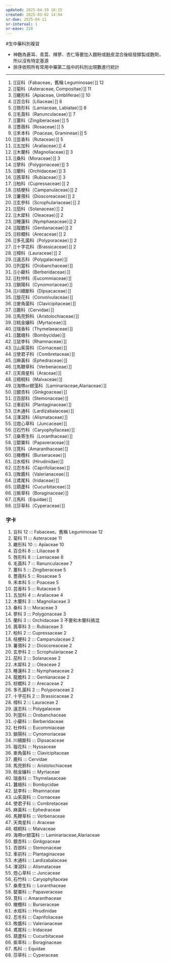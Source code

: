 ```yaml
---
updated: 2025-04-19 18:15
created: 2025-03-02 14:54
sr-due: 2025-04-11
sr-interval: 1
sr-ease: 228
---
```

#生中藥科別複習

- 神麴為蒼耳、青蒿、辣蓼、杏仁等要加入麵粉或麩皮混合後經發酵製成麴劑，所以沒有特定基源
- 排序依照所有常用中藥第二版中的科別出現數進行統計

---


1. [[豆科（Fabaceae，舊稱 Leguminosae）]] 12  
2. [[菊科（Asteraceae, Compositae）]] 11  
3. [[繖形科（Apiaceae, Umbliferae）]] 10  
4. [[百合科（Liliaceae）]] 8  
5. [[唇形科（Lamiaceae, Labiatae）]] 8  
6. [[毛莨科（Ranunculaceae）]] 7  
7. [[薑科（Zingiberaceae）]] 5  
8. [[薔薇科（Rosaceae）]] 5  
9. [[禾本科（Poaceae, Gramineae）]] 5  
10. [[芸香科（Rutaceae）]] 5  
11. [[五加科（Araliaceae）]] 4  
12. [[木蘭科（Magnoliaceae）]] 3  
13. [[桑科（Moraceae）]] 3  
14. [[蓼科（Polygonaceae）]] 3  
15. [[蘭科（Orchidaceae）]] 3  
16. [[茜草科（Rubiaceae）]] 3  
17. [[柏科（Cupressaceae）]] 2  
18. [[桔梗科（Campanulaceae）]] 2  
19. [[薯蕷科（Dioscoreaceae）]] 2  
20. [[玄參科（Scrophulariaceae）]] 2  
21. [[茄科（Solanaceae）]] 2  
22. [[木犀科（Oleaceae）]] 2  
23. [[睡蓮科（Nymphaeaceae）]] 2  
24. [[龍膽科（Gentianaceae）]] 2  
25. [[棕櫚科（Arecaceae）]] 2  
26. [[多孔菌科（Polyporaceae）]] 2  
27. [[十字花科（Brassicaceae）]] 2  
28. [[樟科（Lauraceae）]] 2  
29. [[遠志科（Polygalaceae）]]  
30. [[列當科（Orobanchaceae）]]  
31. [[小蘗科（Berberidaceae）]]  
32. [[杜仲科（Eucommiaceae）]]  
33. [[鎖陽科（Cynomoriaceae）]]  
34. [[川續斷科（Dipsacaceae）]]  
35. [[旋花科（Convolvulaceae）]]  
36. [[麥角菌科（Clavicipitaceae）]]  
37. [[鹿科（Cervidae）]]  
38. [[馬兜鈴科（Aristolochiaceae）]]  
39. [[桃金孃科（Myrtaceae）]]  
40. [[瑞香科（Thymelaeaceae）]]  
41. [[蠶蛾科（Bombycidae）]]  
42. [[鼠李科（Rhamnaceae）]]  
43. [[山茱萸科（Cornaceae）]]  
44. [[使君子科（Combretaceae）]]  
45. [[麻黃科（Ephedraceae）]]  
46. [[馬鞭草科（Verbenaceae）]]  
47. [[天南星科（Araceae）]]  
48. [[梧桐科（Malvaceae）]]  
49. [[海帶or翅藻科（Laminariaceae,Alariaceae）]]  
50. [[銀杏科（Ginkgoaceae）]]  
51. [[百部科（Stemonaceae）]]  
52. [[車前科（Plantaginaceae）]]  
53. [[木通科（Lardizabalaceae）]]  
54. [[澤瀉科（Alismataceae）]]  
55. [[燈心草科（Juncaceae）]]  
56. [[石竹科（Caryophyllaceae）]]  
57. [[桑寄生科（Loranthaceae）]]  
58. [[罌粟科（Papaveraceae）]]  
59. [[莧科（Amaranthaceae）]]  
60. [[橄欖科（Burseraceae）]]  
61. [[水蛭科（Hirudinidae）]]  
62. [[忍冬科（Caprifoliaceae）]]  
63. [[敗醬科（Valerianaceae）]]  
64. [[鳶尾科（Iridaceae）]]  
65. [[葫蘆科（Cucurbitaceae）]]  
66. [[紫草科（Boraginaceae）]]  
67. [[馬科（Equidae）]]  
68. [[莎草科（Cyperaceae）]]

### 字卡

1. 豆科 12 ::: Fabaceae，舊稱 Leguminosae 12  
2. 菊科 11 ::: Asteraceae 11  
3. 繖形科 10 ::: Apiaceae 10  
4. 百合科 8 ::: Liliaceae 8  
5. 唇形科 8 ::: Lamiaceae 8  
6. 毛莨科 7 ::: Ranunculaceae 7  
7. 薑科 5 ::: Zingiberaceae 5  
8. 薔薇科 5 ::: Rosaceae 5  
9. 禾本科 5 ::: Poaceae 5  
10. 芸香科 5 ::: Rutaceae 5  
11. 五加科 4 ::: Araliaceae 4  
12. 木蘭科 3 ::: Magnoliaceae 3  
13. 桑科 3 ::: Moraceae 3  
14. 蓼科 3 ::: Polygonaceae 3  
15. 蘭科 3 ::: Orchidaceae 3 不要和木蘭科搞混 <!--SR:!2025-04-01,1,230!2000-01-01,1,250-->
16. 茜草科 3 ::: Rubiaceae 3  
17. 柏科 2 ::: Cupressaceae 2  
18. 桔梗科 2 ::: Campanulaceae 2 <!--SR:!2025-04-01,1,230!2000-01-01,1,250-->
19. 薯蕷科 2 ::: Dioscoreaceae 2  
20. 玄參科 2 ::: Scrophulariaceae 2  
21. 茄科 2 ::: Solanaceae 2  
22. 木犀科 2 ::: Oleaceae 2  
23. 睡蓮科 2 ::: Nymphaeaceae 2 <!--SR:!2025-04-08,1,226!2000-01-01,1,250-->
24. 龍膽科 2 ::: Gentianaceae 2 <!--SR:!2025-04-04,4,270!2000-01-01,1,250-->
25. 棕櫚科 2 ::: Arecaceae 2  
26. 多孔菌科 2 ::: Polyporaceae 2  
27. 十字花科 2 ::: Brassicaceae 2  
28. 樟科 2 ::: Lauraceae 2  
29. 遠志科 ::: Polygalaceae  
30. 列當科 ::: Orobanchaceae  
31. 小蘗科 ::: Berberidaceae  
32. 杜仲科 ::: Eucommiaceae  
33. 鎖陽科 ::: Cynomoriaceae  
34. 川續斷科 ::: Dipsacaceae  
35. 璇花科 ::: Nyssaceae  
36. 麥角菌科 ::: Clavicipitaceae  
37. 鹿科 ::: Cervidae  
38. 馬兜鈴科 ::: Aristolochiaceae  
39. 桃金孃科 ::: Myrtaceae  
40. 瑞香科 ::: Thymelaeaceae  
41. 蠶蛾科 ::: Bombycidae  
42. 鼠李科 ::: Rhamnaceae  
43. 山茱萸科 ::: Cornaceae  
44. 使君子科 ::: Combretaceae  
45. 麻黃科 ::: Ephedraceae  
46. 馬鞭草科 ::: Verbenaceae  
47. 天南星科 ::: Araceae  
48. 梧桐科 ::: Malvaceae  
49. 海帶or翅藻科 ::: Laminariaceae,Alariaceae  
50. 銀杏科 ::: Ginkgoaceae  
51. 百部科 ::: Stemonaceae  
52. 車前科 ::: Plantaginaceae  
53. 木通科 ::: Lardizabalaceae  
54. 澤瀉科 ::: Alismataceae  
55. 燈心草科 ::: Juncaceae  
56. 石竹科 ::: Caryophyllaceae <!--SR:!2025-04-01,1,230!2000-01-01,1,250-->
57. 桑寄生科 ::: Loranthaceae  
58. 罌粟科 ::: Papaveraceae  
59. 莧科 ::: Amaranthaceae  
60. 橄欖科 ::: Burseraceae  
61. 水蛭科 ::: Hirudinidae  
62. 忍冬科 ::: Caprifoliaceae  
63. 敗醬科 ::: Valerianaceae  
64. 鳶尾科 ::: Iridaceae  
65. 葫蘆科 ::: Cucurbitaceae  
66. 紫草科 ::: Boraginaceae  
67. 馬科 ::: Equidae  
68. 莎草科 ::: Cyperaceae  
